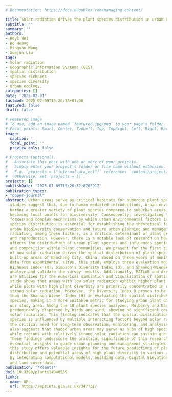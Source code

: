 ```yaml
---
# Documentation: https://docs.hugoblox.com/managing-content/

title: Solar radiation drives the plant species distribution in urban built-up areas
subtitle: ''
summary: ''
authors:
- Heyi Wei
- Bo Huang
- Mingshu Wang
- Xuejun Liu
tags:
- Solar radiation
- Geographic Information Systems (GIS)
- spatial distribution
- species richness
- species diversity
- urban ecology.
categories: []
date: '2025-02-01'
lastmod: 2025-07-09T16:26:33+01:00
featured: false
draft: false

# Featured image
# To use, add an image named `featured.jpg/png` to your page's folder.
# Focal points: Smart, Center, TopLeft, Top, TopRight, Left, Right, BottomLeft, Bottom, BottomRight.
image:
  caption: ''
  focal_point: ''
  preview_only: false

# Projects (optional).
#   Associate this post with one or more of your projects.
#   Simply enter your project's folder or file name without extension.
#   E.g. `projects = ["internal-project"]` references `content/project/deep-learning/index.md`.
#   Otherwise, set `projects = []`.
projects: []
publishDate: '2025-07-09T15:26:32.870391Z'
publication_types:
- "paper-journal"
abstract: Urban areas serve as critical habitats for numerous plant species. Existing
  studies suggest that, due to human-mediated introductions, urban environments often
  harbor a greater variety of plant species compared to suburban areas, potentially
  becoming focal points for biodiversity. Consequently, investigating the driving
  forces and complex mechanisms by which urban environmental factors influence plant
  species distribution is essential for establishing the theoretical foundation for
  urban biodiversity conservation and future urban planning and management. Solar
  radiation, among these factors, is a critical determinant of plant growth, development,
  and reproduction. However, there is a notable lack of research on how this factor
  affects the distribution of urban plant species and influences species' richness
  and composition within plant communities. We present for the first time an analysis
  of how solar radiation drives the spatial distribution of plant species within the
  built-up areas of Nanchang City, China. Based on three years of monitoring and survey
  data from experimental sites, this study employs three evaluation models-Species
  Richness Index (R), Simpson's Diversity Index (D), and Shannon-Wiener Index (H)-to
  analyze and validate the survey results. Additionally, MATLAB and ArcGIS Pro software
  are utilized for the numerical simulation and visualization of spatial data. Our
  study shows that areas with low solar radiation exhibit higher plant species richness,
  while plots with high plant diversity are primarily concentrated in regions with
  strong solar radiation. Moreover, the Diversity Index D proves to be more sensitive
  than the Shannon-Wiener Index (H) in evaluating the spatial distribution of plant
  species, making it a more suitable metric for studying urban plant diversity in
  our study area. Among the 18 plant species analyzed, Mulberry and Dandelion are
  predominantly dispersed by birds and wind, showing no significant correlation with
  solar radiation. This finding indicates that the spatial distribution of urban plant
  species is influenced by multiple interacting factors beyond solar radiation, highlighting
  the critical need for long-term observation, monitoring, and analysis. This study
  also suggests that shaded urban areas may serve as hubs of high species richness,
  while regions with relatively strong solar radiation can sustain greater plant diversity.
  These findings underscore the practical significance of this research, offering
  essential insights to guide urban planning and management strategies. Additionally,
  this study offers valuable insights for the future predictions of plant species
  distribution and potential areas of high plant diversity in various urban settings
  by integrating computational models, building data, Digital Elevation Models (DEMs),
  and land cover data.
publication: '*Plants*'
doi: 10.3390/plants14040539
links:
- name: URL
  url: https://eprints.gla.ac.uk/347731/
---
```

